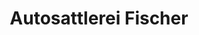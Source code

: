 ---
title: "Autosattlerei Fischer"
url: /meinerzhagen/autosattlerei-fischer/
shop: Autowerkstatt
---